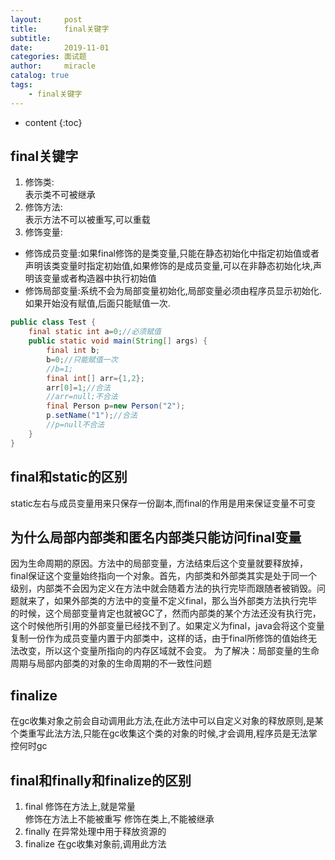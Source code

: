 ```yaml
---
layout:     post
title:      final关键字
subtitle:   
date:       2019-11-01
categories: 面试题
author:     miracle
catalog: true
tags:
    - final关键字
---
```


* content
{:toc}

## final关键字
1. 修饰类:  
表示类不可被继承  
2. 修饰方法:  
表示方法不可以被重写,可以重载  
3. 修饰变量:  
 * 修饰成员变量:如果final修饰的是类变量,只能在静态初始化中指定初始值或者声明该类变量时指定初始值,如果修饰的是成员变量,可以在非静态初始化块,声明该变量或者构造器中执行初始值
 * 修饰局部变量:系统不会为局部变量初始化,局部变量必须由程序员显示初始化.如果开始没有赋值,后面只能赋值一次.

```java
public class Test {
	final static int a=0;//必须赋值
	public static void main(String[] args) {
		final int b;
		b=0;//只能赋值一次
		//b=1;
		final int[] arr={1,2};
		arr[0]=1;//合法
		//arr=null;不合法
		final Person p=new Person("2");
		p.setName("1");//合法
		//p=null不合法
	}
}
```

## final和static的区别

static左右与成员变量用来只保存一份副本,而final的作用是用来保证变量不可变

## 为什么局部内部类和匿名内部类只能访问final变量

因为生命周期的原因。方法中的局部变量，方法结束后这个变量就要释放掉，final保证这个变量始终指向一个对象。首先，内部类和外部类其实是处于同一个级别，内部类不会因为定义在方法中就会随着方法的执行完毕而跟随者被销毁。问题就来了，如果外部类的方法中的变量不定义final，那么当外部类方法执行完毕的时候，这个局部变量肯定也就被GC了，然而内部类的某个方法还没有执行完，这个时候他所引用的外部变量已经找不到了。如果定义为final，java会将这个变量复制一份作为成员变量内置于内部类中，这样的话，由于final所修饰的值始终无法改变，所以这个变量所指向的内存区域就不会变。 为了解决：局部变量的生命周期与局部内部类的对象的生命周期的不一致性问题

## finalize
在gc收集对象之前会自动调用此方法,在此方法中可以自定义对象的释放原则,是某个类重写此法方法,只能在gc收集这个类的对象的时候,才会调用,程序员是无法掌控何时gc   

## final和finally和finalize的区别
1. final
修饰在方法上,就是常量  
修饰在方法上不能被重写
修饰在类上,不能被继承
2. finally
在异常处理中用于释放资源的
3. finalize
在gc收集对象前,调用此方法
